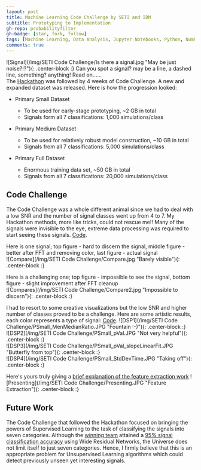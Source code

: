 ```yaml
---
layout: post
title: Machine Learning Code Challenge by SETI and IBM
subtitle: Prototyping to Implementation 
gh-repo: probabilityfilter
gh-badge: [star, fork, follow]
tags: [Machine Learning, Data Analysis, Jupyter Notebooks, Python, NumPy, astronomy]
comments: true
---
```


![Signal](/img/SETI Code Challenge/Is there a signal.jpg "May be just noise?!?"){: .center-block :} 
Can you spot a signal? may be a line, a dashed line, something? anything! Read on......  
The [Hackathon](https://probabilityfilter.github.io/2017-07-20-SETI-IBM-Hackathon/) was followed by 4 weeks of Code Challenge. A new and expanded dataset was released. Here is how the progression looked:
- Primary Small Dataset
  - To be used for early-stage prototyping, ~2 GB in total
  - Signals form all 7 classifications: 1,000 simulations/class

- Primary Medium Dataset
  - To be used for relatively robust model construction, ~10 GB in total
  - Signals from all 7 classifications: 5,000 simulations/class

- Primary Full Dataset
  - Enormous training data set, ~50 GB in total
  - Signals from all 7 classifications: 20,000 simulations/class

## Code Challenge
The Code Challenge was a whole different animal since we had to deal with a low SNR and the number of signal classes went up from 4 to 7. My Hackathon methods, more like tricks, could not rescue me!! Many of the signals were invisible to the eye, extreme data processing was required to start seeing these signals. [Code](https://github.com/probabilityfilter/ML-SETI-IBM/blob/master/notebooks/ArunBasic_DSP_try.ipynb).

Here is one signal; top figure - hard to discern the signal, middle figure - better after FFT and removing color, last figure - actual signal  
![Compare](/img/SETI Code Challenge/Compare.jpg "Barely visible"){: .center-block :}  

Here is a challenging one; top figure - impossible to see the signal, bottom figure - slight improvement after FFT cleanup  
![Compares](/img/SETI Code Challenge/Compare2.jpg "Impossible to discern"){: .center-block :}  

I had to resort to some creative visualizations but the low SNR and higher number of classes proved to be a challenge. Here are some artistic results, each color represents a type of signal: [Code](https://github.com/probabilityfilter/ML-SETI-IBM/blob/master/notebooks/Arun_nonNN%2BPrimary_testset_preview.ipynb).
![DSP1](/img/SETI Code Challenge/PSmall_MenMedianRatio.JPG "Fountain :-)"){: .center-block :}  
![DSP2](/img/SETI Code Challenge/PSmall_pVal.JPG "Not very helpful"){: .center-block :}  
![DSP3](/img/SETI Code Challenge/PSmall_pVal_slopeLinearFit.JPG "Butterfly from top"){: .center-block :}  
![DSP4](/img/SETI Code Challenge/PSmall_StdDevTime.JPG "Taking off"){: .center-block :}  

Here's yours truly giving a [brief explanation of the feature extraction work](https://youtu.be/Yn2SBPs5-88?t=1822)
![Presenting](/img/SETI Code Challenge/Presenting.JPG "Feature Extraction"){: .center-block :}

## Future Work

The Code Challenge that followed the Hackathon focused on bringing the powers of Supervised Learning to the task of classifying the signals into seven categories. Although the [winning team](https://arxiv.org/abs/1803.08624?context=astro-ph.IM) attained a [95% signal classification accuracy](https://github.com/setiQuest/ML4SETI/blob/master/results/effsubsee_seti_code_challenge_1stPlace.ipynb) using Wide Residual Networks, the Universe does not limit itself to just seven categories. Hence, I firmly believe that this is an appropriate problem for Unsupervised Learning algorithms which could detect previously unseen yet interesting signals.
